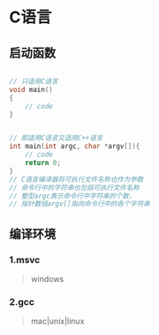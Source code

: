# C语言

## 启动函数

``` c

// 只适用C语言
void main()
{
	// code
} 


// 即适用C语言又适用C++语言
int main(int argc, char *argv[]){
	// code
    return 0;
}
// C语言编译器将可执行文件名称也作为参数
// 命令行中的字符串也包括可执行文件名称
// 整型argc表示命令行中字符串的个数，
// 指针数组argv[]指向命令行中的各个字符串

```


## 编译环境

### 1.msvc
> windows


### 2.gcc
> mac|unix|linux





